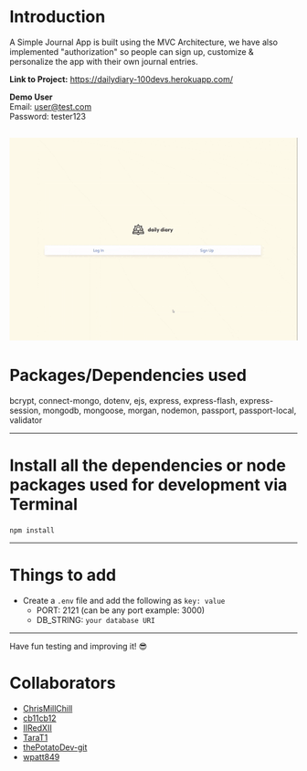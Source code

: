 # Introduction

A Simple Journal App is built using the MVC Architecture, we have also implemented "authorization" so people can sign up, customize & personalize the app with their own journal entries. 

**Link to Project:** https://dailydiary-100devs.herokuapp.com/

**Demo User** <br>
Email: user@test.com <br>
Password: tester123

![Daily Diary app gif](https://raw.githubusercontent.com/thePotatoDev-git/thePotatoDev-git/main/images/dailydiary.gif)
---

# Packages/Dependencies used 

bcrypt, connect-mongo, dotenv, ejs, express, express-flash, express-session, mongodb, mongoose, morgan, nodemon, passport, passport-local, validator

---

# Install all the dependencies or node packages used for development via Terminal

`npm install` 

---

# Things to add

- Create a `.env` file and add the following as `key: value` 
  - PORT: 2121 (can be any port example: 3000) 
  - DB_STRING: `your database URI` 
 ---
 
 Have fun testing and improving it! 😎

# Collaborators

- [ChrisMillChill](https://github.com/ChrisMillChill)
- [cb11cb12](https://github.com/cb11cb12)
- [IIRedXII](https://github.com/llRedXll)
- [TaraT1](https://github.com/TaraT1)
- [thePotatoDev-git](https://github.com/thePotatoDev-git)
- [wpatt849](https://github.com/wpatt849)
